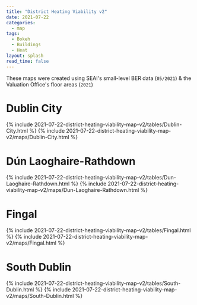 ```yaml
---
title: "District Heating Viability v2"
date: 2021-07-22
categories:
  - map
tags:
  - Bokeh
  - Buildings
  - Heat
layout: splash
read_time: false
---
```

These maps were created using SEAI's small-level BER data (`05/2021`) & the Valuation Office's floor areas (`2021`)

# Dublin City

{% include 2021-07-22-district-heating-viability-map-v2/tables/Dublin-City.html %}
{% include 2021-07-22-district-heating-viability-map-v2/maps/Dublin-City.html %}

# Dún Laoghaire-Rathdown

{% include 2021-07-22-district-heating-viability-map-v2/tables/Dun-Laoghaire-Rathdown.html %}
{% include 2021-07-22-district-heating-viability-map-v2/maps/Dun-Laoghaire-Rathdown.html %}

# Fingal

{% include 2021-07-22-district-heating-viability-map-v2/tables/Fingal.html %}
{% include 2021-07-22-district-heating-viability-map-v2/maps/Fingal.html %}

# South Dublin

{% include 2021-07-22-district-heating-viability-map-v2/tables/South-Dublin.html %}
{% include 2021-07-22-district-heating-viability-map-v2/maps/South-Dublin.html %}
